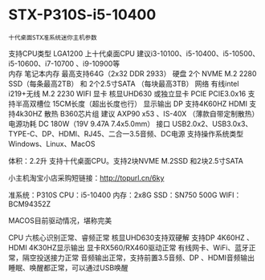 # STX-P310S-i5-10400
	十代桌面STX准系统迷你主机参数
支持CPU类型	LGA1200    上十代桌面CPU 建议i3-10100、i5-10400、i5-10500、i5-10600、i7-10700 、i9-10900等  
内存	笔记本内存 最高支持64G（2x32 DDR 2933）
硬盘	2个 NVME M.2  2280 SSD（每条最高2TB） 和 2个2.5寸SATA  （每块最高3TB）
网络	有线intel i219+无线 M.2 2230  WIFI
显卡	核显UHD630  或独立显卡
PCIE	PCIE3.0x16   支持半高双槽位 15CM长度（超出长度也行）
显示输出	DP 支持4K60HZ  HDMI 支持4k30HZ
散热	B360芯片组   建议 AXP90 x53 、IS-40X （薄款自带定制散热）
电源功耗	DC 180W（19V 9.47A  7.4x5.0mm）
接口	USB2.0x2、USB3.0x3、TYPE-C、DP、HDMI、RJ45、二合一3.5音频、DC电源
支持操作系统类型	Windows、Linux、MacOS


体积：2.2升 支持十代桌面CPU。支持2块NVME M.2SSD 和2块2.5寸SATA 

小主机淘宝小店采购短链接：http://topurl.cn/6ky

准系统：P310S
CPU：i5-10400
内存：2x8G
SSD：SN750 500G
WIFI：BCM94352Z


MACOS目前驱动情况，堪称完美

CPU 六核心识别正常、睿频正常
核显UHD630支持双硬解  支持DP 4K60HZ 、HDMI 4K30HZ显示输出
显卡RX560/RX460驱动正常
有线网卡、WiFi、蓝牙正常，隔空投送接力正常
音频输出正常，支持前置3.5音频、DP 、HDMI音频输出
睡眠、唤醒都正常，可以通过USB唤醒
